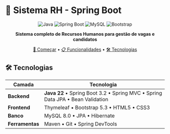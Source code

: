# 🏢 Sistema RH - Spring Boot

<div align="center">

![Java](https://img.shields.io/badge/Java-22-red?style=for-the-badge&logo=openjdk)
![Spring Boot](https://img.shields.io/badge/Spring_Boot-3.2-green?style=for-the-badge&logo=springboot)
![MySQL](https://img.shields.io/badge/MySQL-8.0-blue?style=for-the-badge&logo=mysql)
![Bootstrap](https://img.shields.io/badge/Bootstrap-5.3-purple?style=for-the-badge&logo=bootstrap)

**Sistema completo de Recursos Humanos para gestão de vagas e candidatos**

[🚀 Começar](#-como-executar) • [📋 Funcionalidades](#-funcionalidades) • [🛠 Tecnologias](#-tecnologias)

</div>

## 🛠 Tecnologias

| Camada          | Tecnologia                                                                 |
|-----------------|----------------------------------------------------------------------------|
| **Backend**     | **Java 22** • Spring Boot 3.2 • Spring MVC • Spring Data JPA • Bean Validation  |
| **Frontend**    | Thymeleaf • Bootstrap 5.3 • HTML5 • CSS3                                    |
| **Banco**       | MySQL 8.0 • JPA • Hibernate                                               |
| **Ferramentas** | Maven • Git • Spring DevTools                                            |
